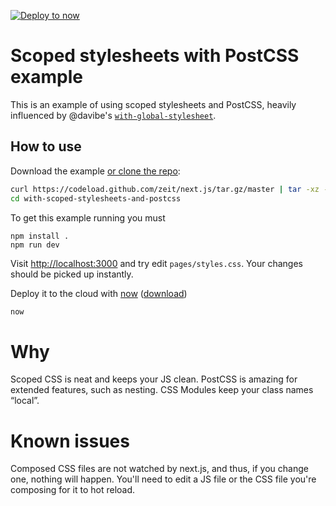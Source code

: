 [![Deploy to now](https://deploy.now.sh/static/button.svg)](https://deploy.now.sh/?repo=https://github.com/zeit/next.js/tree/master/examples/with-scoped-stylesheets-and-postcss)
# Scoped stylesheets with PostCSS example

This is an example of using scoped stylesheets and PostCSS, heavily influenced by @davibe's [`with-global-stylesheet`](https://github.com/zeit/next.js/tree/master/examples/with-global-stylesheet).

## How to use

Download the example [or clone the repo](https://github.com/zeit/next.js):

```bash
curl https://codeload.github.com/zeit/next.js/tar.gz/master | tar -xz --strip=2 next.js-master/examples/with-scoped-stylesheets-and-postcss
cd with-scoped-stylesheets-and-postcss
```

To get this example running you must

    npm install .
    npm run dev

Visit [http://localhost:3000](http://localhost:3000) and try edit `pages/styles.css`. Your changes should be picked up instantly.

Deploy it to the cloud with [now](https://zeit.co/now) ([download](https://zeit.co/download))

```bash
now
```

# Why

Scoped CSS is neat and keeps your JS clean. PostCSS is amazing for extended features, such as nesting. CSS Modules keep your class names “local”.

# Known issues

Composed CSS files are not watched by next.js, and thus, if you change one, nothing will happen. You'll need to edit a JS file or the CSS file you're composing for it to hot reload.
